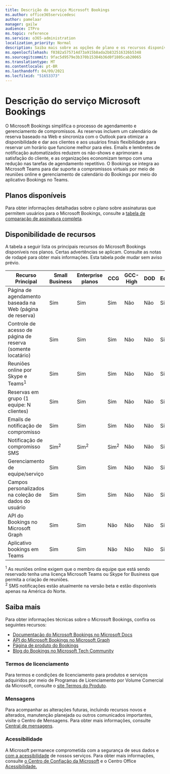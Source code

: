 ```yaml
---
title: Descrição do serviço Microsoft Bookings
ms.author: office365servicedesc
author: pamelaar
manager: gailw
audience: ITPro
ms.topic: reference
ms.service: o365-administration
localization_priority: Normal
description: Saiba mais sobre as opções de plano e os recursos disponíveis no Microsoft Bookings.
ms.openlocfilehash: f0382a575714d73a915b8ada2b832516326b5348
ms.sourcegitcommit: 9fac5d9579e3b370b15384b36d0f1805cab20065
ms.translationtype: MT
ms.contentlocale: pt-BR
ms.lasthandoff: 04/09/2021
ms.locfileid: "51653373"
---
```

# <a name="microsoft-bookings-service-description"></a>Descrição do serviço Microsoft Bookings

O Microsoft Bookings simplifica o processo de agendamento e gerenciamento de compromissos. As reservas incluem um calendário de reserva baseado na Web e sincroniza com o Outlook para otimizar a disponibilidade e dar aos clientes e aos usuários finais flexibilidade para reservar um horário que funcione melhor para eles. Emails e lembretes de notificação automatizados reduzem os não-shows e aprimoram a satisfação do cliente, e as organizações economizam tempo com uma redução nas tarefas de agendamento repetitivo. O Bookings se integra ao Microsoft Teams para dar suporte a compromissos virtuais por meio de reuniões online e gerenciamento de calendário do Bookings por meio do aplicativo Bookings no Teams.

## <a name="available-plans"></a>Planos disponíveis

Para obter informações detalhadas sobre o plano sobre assinaturas que permitem usuários para o Microsoft Bookings, consulte a  [tabela de comparação de assinatura completa](https://go.microsoft.com/fwlink/?linkid=2139145).

## <a name="feature-availability"></a>Disponibilidade de recursos

A tabela a seguir lista os principais recursos do Microsoft Bookings disponíveis nos planos. Certas advertências se aplicam. Consulte as notas de rodapé para obter mais informações. Esta tabela pode mudar sem aviso prévio.

| Recurso Principal | Small Business | Enterprise planos | CCG | GCC-High | DOD | Educação |
| --- | --- | --- | --- | --- | --- | --- |
| Página de agendamento baseada na Web (página de reserva) | Sim | Sim | Sim | Não | Não | Sim |
| Controle de acesso de página de reserva (somente locatário) | Sim | Sim | Sim | Não | Não | Sim |
| Reuniões online por Skype e Teams<sup>1</sup> <br/> | Sim | Sim | Sim | Não | Não | Sim |
| Reservas em grupo (1 equipe: N clientes) | Sim | Sim | Sim | Não | Não | Sim |
| Emails de notificação de compromisso | Sim | Sim | Sim | Não | Não | Sim |
| Notificação de compromisso SMS | Sim<sup>2</sup> <br/> | Sim<sup>2</sup> <br/> | Sim<sup>2</sup> <br/> | Não | Não | Sim |
| Gerenciamento de equipe/serviço | Sim | Sim | Sim | Não | Não | Sim |
| Campos personalizados na coleção de dados do usuário | Sim | Sim | Sim | Não | Não | Sim |
| API do Bookings no Microsoft Graph | Sim | Sim | Não | Não | Não | Sim |
| Aplicativo bookings em Teams | Sim | Sim | Não | Não | Não | Sim |

<sup>1</sup> As reuniões online exigem que o membro da equipe que está sendo reservado tenha uma licença Microsoft Teams ou Skype for Business que permita a criação de reuniões.
<br/><sup>2</sup> SMS notificações estão atualmente na versão beta e estão disponíveis apenas na América do Norte.

## <a name="learn-more"></a>Saiba mais

Para obter informações técnicas sobre o Microsoft Bookings, confira os seguintes recursos:

- [Documentação do Microsoft Bookings no Microsoft Docs](/microsoft-365/bookings/bookings-overview?view=o365-worldwide)
- [API do Microsoft Bookings no Microsoft Graph](/graph/api/resources/booking-api-overview?view=graph-rest-beta)
- [Página de produto do Bookings](https://www.microsoft.com/microsoft-365/business/scheduling-and-booking-app)
- [Blog do Bookings no Microsoft Tech Community](https://techcommunity.microsoft.com/t5/microsoft-bookings-blog/bg-p/Office365BusinessAppsBlog)

### <a name="licensing-terms"></a>Termos de licenciamento

Para termos e condições de licenciamento para produtos e serviços adquiridos por meio de Programas de Licenciamento por Volume Comercial da Microsoft, consulte o [site Termos do Produto](https://www.microsoft.com/microsoft-365).

### <a name="messaging"></a>Mensagens

Para acompanhar as alterações futuras, incluindo recursos novos e alterados, manutenção planejada ou outros comunicados importantes, visite o Centro de Mensagens. Para obter mais informações, consulte [Central de mensagens](/microsoft-365/admin/manage/message-center).

### <a name="accessibility"></a>Acessibilidade

A Microsoft permanece comprometida com a segurança de seus dados e [com a acessibilidade](https://www.microsoft.com/trust-center/compliance/accessibility) de nossos serviços. Para obter mais informações, consulte [o Centro de Confiação da Microsoft](https://www.microsoft.com/trust-center) e o Centro Office [Acessibilidade.](https://support.office.com/article/ecab0fcf-d143-4fe8-a2ff-6cd596bddc6d)